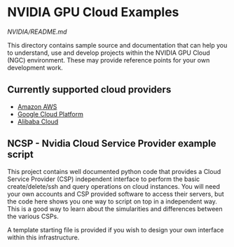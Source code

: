 # NVIDIA GPU Cloud Examples
*NVIDIA/README.md*

This directory contains sample source and documentation that can help you to understand, use and develop projects within the NVIDIA GPU Cloud (NGC) environment. These may provide reference points for your own development work. 

## Currently supported cloud providers
* [Amazon AWS][1]
* [Google Cloud Platform][2]
* [Alibaba Cloud][3]

## NCSP - Nvidia Cloud Service Provider example script

This project contains well documented python code that provides a Cloud Service Provider (CSP) independent interface to perform the basic create/delete/ssh and query operations on cloud instances. You will need your own accounts and CSP provided software to access their servers, but the code here shows you one way to script on top in a independent way. This is a good way to learn about the simularities and differences between the various CSPs. 

A template starting file is provided if you wish to design your own interface within this infrastructure.  


[1]:https://aws.amazon.com/ "Amazon Cloud"
[2]:https://cloud.google.com/ "Google Cloud"
[3]:https://www.alibabacloud.com "Alibaba Cloud"
